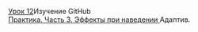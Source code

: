 
[Урок 12](https://aleksander7kovcheg.github.io/bootstrap-project1/)Изучение GitHub<br>
[Практика. Часть 3. Эффекты при наведении ](http://aleksander7kovcheg.github.io/project/src/) Адаптив.

